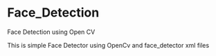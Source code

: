 # Face_Detection
Face Detection using Open CV

This is simple Face Detector using OpenCv and face_detector xml files
